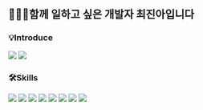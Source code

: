 ## 👩🏻‍💻함께 일하고 싶은 개발자 최진아입니다

### 💡Introduce
<a href="https://flower-vacation-498.notion.site/4b851f4fce6240dab99ea539208bacb3" target="_blank"><img src="https://img.shields.io/badge/Resume-000000?style=flat-square&logo=Notion&logoColor=white"/></a>
<a href="https://www.canva.com/design/DAFXbXXxmLo/5nOHrj0qSAQgpTvTCluG6A/view?utm_content=DAFXbXXxmLo&utm_campaign=designshare&utm_medium=link&utm_source=publishsharelink" target="_blank"><img src="https://img.shields.io/badge/Portfolio-00C4CC?style=flat-square&logo=Canva&logoColor=white"/></a>

### 🛠Skills
<div>
  <img src="https://img.shields.io/badge/Spring-6DB33F?style=flat-square&logo=Spring&logoColor=white"/>
  <img src="https://img.shields.io/badge/SpringBoot-6DB33F?style=flat-square&logo=SpringBoot&logoColor=white"/>
  <img src="https://img.shields.io/badge/JavaScript-F7DF1E?style=flat-square&logo=JavaScript&logoColor=black"/></a>
  <img src="https://img.shields.io/badge/React-61DAFB?style=flat-square&logo=React&logoColor=black"/>
  <img src="https://img.shields.io/badge/jQuery-0769AD?style=flat-square&logo=jQuery&logoColor=white">
  <img src="https://img.shields.io/badge/mysql-4479A1?style=flat-square&logo=mysql&logoColor=white">
  <img src="https://img.shields.io/badge/github-181717?style=flat-square&logo=github&logoColor=white">
  <img src="https://img.shields.io/badge/git-F05032?style=flat-square&logo=git&logoColor=white">
</div>

